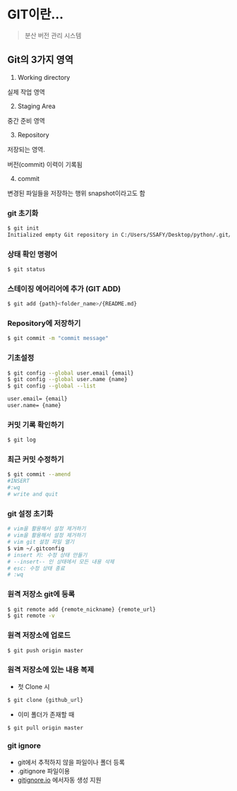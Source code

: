 # GIT이란...
> 분산 버전 관리 시스템

## Git의 3가지 영역
1. Working directory
<p>실제 작업 영역</p>

2. Staging Area
<p>중간 준비 영역</p>

3. Repository
<p>저장되는 영역.</p>
<p>버전(commit) 이력이 기록됨</p>

4. commit
<p>변경된 파일들을 저장하는 행위 snapshot이라고도 함</p>


### git 초기화
```bash
$ git init
Initialized empty Git repository in C:/Users/SSAFY/Desktop/python/.git/
```

### 상태 확인 명령어
```bash
$ git status
```

### 스테이징 에어리어에 추가 (GIT ADD)
```bash
$ git add {path}<folder_name>/{README.md}
```

### Repository에 저장하기
```bash
$ git commit -m "commit message"
```

### 기초설정
```bash
$ git config --global user.email {email}
$ git config --global user.name {name}
$ git config --global --list 

user.email= {email}
user.name= {name}
```

### 커밋 기록 확인하기
```bash
$ git log
```

### 최근 커밋 수정하기
```bash
$ git commit --amend
#INSERT
#:wq
# write and quit
```

### git 설정 초기화
```bash
# vim을 활용해서 설정 제거하기
# vim을 활용해서 설정 제거하기
# vim git 설정 파일 열기
$ vim ~/.gitconfig
# insert 키: 수정 상태 만들기
# --insert-- 인 상태에서 모든 내용 삭제
# esc: 수정 상태 종료
# :wq
```

### 원격 저장소 git에 등록
```bash
$ git remote add {remote_nickname} {remote_url}
$ git remote -v
```


### 원격 저장소에 업로드
```bash
$ git push origin master
```

### 원격 저장소에 있는 내용 복제
- 첫 Clone 시 
```bash
$ git clone {github_url}
```
- 이미 폴더가 존재할 때
```bash
$ git pull origin master
```

### git ignore
- git에서 추적하지 않을 파일이나 폴더 등록
- .gitignore 파일이용
- [gitignore.io](https://www.toptal.com/developers/gitignore/) 에서자동 생성 지원